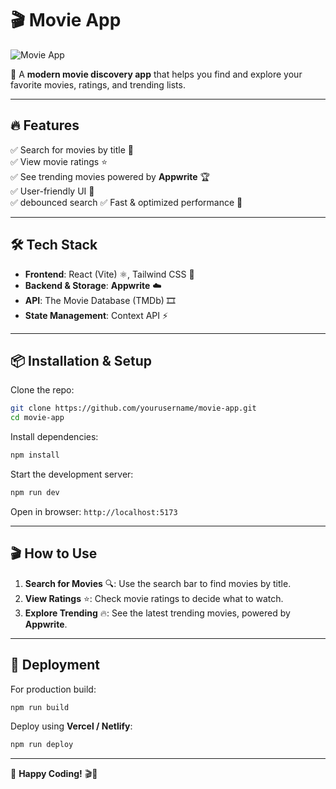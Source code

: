 # 🎬 Movie App

![Movie App](https://img.shields.io/badge/Movie--App-React-blue?style=flat-square)

🚀 A **modern movie discovery app** that helps you find and explore your favorite movies, ratings, and trending lists.

---

## 🔥 Features

✅ Search for movies by title 🎥  
✅ View movie ratings ⭐  
✅ See trending movies powered by **Appwrite** 🏆  
✅ User-friendly UI 🎨  
✅ debounced search 
✅ Fast & optimized performance 🚀  

---

## 🛠️ Tech Stack

- **Frontend**: React (Vite) ⚛️, Tailwind CSS 🎨
- **Backend & Storage**: **Appwrite** ☁️
- **API**: The Movie Database (TMDb) 🎞️
- **State Management**: Context API ⚡

---

## 📦 Installation & Setup

Clone the repo:
```bash
git clone https://github.com/yourusername/movie-app.git
cd movie-app
```

Install dependencies:
```bash
npm install
```

Start the development server:
```bash
npm run dev
```

Open in browser: `http://localhost:5173`

---

## 🎬 How to Use

1. **Search for Movies** 🔍: Use the search bar to find movies by title.
2. **View Ratings** ⭐: Check movie ratings to decide what to watch.
3. **Explore Trending** 🔥: See the latest trending movies, powered by **Appwrite**.

---

## 🚀 Deployment

For production build:
```bash
npm run build
```
Deploy using **Vercel / Netlify**:
```bash
npm run deploy
```

---

🚀 **Happy Coding!** 🎬🍿

